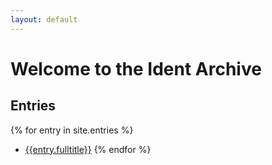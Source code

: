 ```yaml
---
layout: default
---
```


# Welcome to the Ident Archive

## Entries

{% for entry in site.entries %}
* [{{entry.fulltitle}}]({{entry.url}})
{% endfor %}
